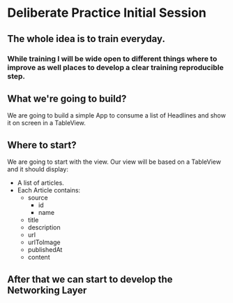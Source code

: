 # Deliberate Practice Initial Session


## The whole idea is to train everyday.
### While training I will be wide open to different things where to improve as well places to develop a clear training reproducible step.

## What we're going to build?

We are going to build a simple App to consume a list of Headlines and show it on screen in a TableView.

## Where to start?

We are going to start with the view.
Our view will be based on a TableView and it should display:

- A list of articles.
- Each Article contains: 
    - source
        - id
        - name
    - title
    - description
    - url
    - urlToImage
    - publishedAt
    - content
 
 
 ## After that we can start to develop the Networking Layer
 
